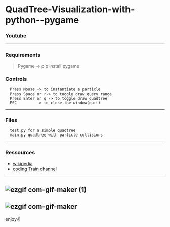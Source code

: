 # QuadTree-Visualization-with-python--pygame

### [Youtube](https://www.youtube.com/c/Auctux)

--- 
### Requirements
>Pygame -> pip install pygame

### Controls
      Press Mouse -> to instantiate a particle
      Press Space or r-> to toggle draw query range
      Press Enter or q -> to toggle draw quadtree
      ESC         -> to close the window(quit) 
---
### Files
      test.py for a simple quadtree
      main.py quadtree with particle collisions
---
### Ressources
- [wikipedia](https://en.wikipedia.org/wiki/Quadtree)
- [coding Train channel](https://www.youtube.com/channel/UCvjgXvBlbQiydffZU7m1_aw)
---
![ezgif com-gif-maker (1)](https://user-images.githubusercontent.com/48150537/128624779-87958fdc-9758-4fc1-9d10-73587c5e603b.gif)
---
![ezgif com-gif-maker](https://user-images.githubusercontent.com/48150537/128624294-0841615c-e72e-476c-b810-e012da5f4512.gif)
---

enjoy✌️
